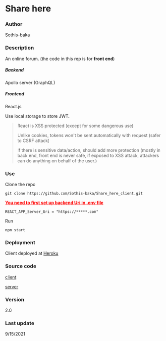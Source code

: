 # Share here

### Author

Sothis-baka



### Description

An online forum. (the code in this rep is for **front end**)

##### Backend

Apollo server (GraphQL)

##### Frontend

React.js



Use local storage to store JWT. 

> React is XSS protected (except for some dangerous use)
>
> Unlike cookies, tokens won't be sent automatically with request (safer to CSRF attack)
>
> If there is sensitive data/action, should add more protection (mostly in back end, front end is never safe, if exposed to XSS attack, attackers can do anything on behalf of the user.) 



### Use

Clone the repo

```
git clone https://github.com/Sothis-baka/Share_here_client.git
```

<span style="color:red;"><u>**You need to first set up backend Uri in .env file**</u></span>

```
REACT_APP_Server_Uri = "https://*****.com"
```

Run

```
npm start
```



### Deployment

Client deployed at [Heroku](https://share-here-cli.herokuapp.com/)



### Source code

[client](https://github.com/Sothis-baka/Share_here_client)

[server](https://github.com/Sothis-baka/Share_here_server)



### Version

2.0



### Last update

9/15/2021
